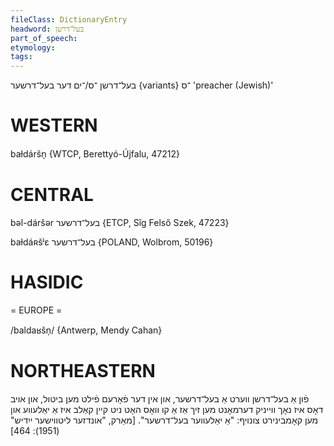 ```yaml
---
fileClass: DictionaryEntry
headword: בעל־דרשן
part_of_speech: 
etymology: 
tags: 
---
```

בעל־דרשן 
־ס/־ים
דער
בעל־דרשער {variants}
־ס
'preacher (Jewish)'


WESTERN
========

baɫdáršn̩ {WTCP, Berettyó-Újfalu, 47212}

CENTRAL
========

bəl-dáršər בעל־דרשער {ETCP, Sîg Felső Szek, 47223}

baɫdáʀšʲɛ בעל־דרשער {POLAND, Wolbrom, 50196}

HASIDIC
=======
= EUROPE = 

/baldaʁšn̩/ {Antwerp, Mendy Cahan}

NORTHEASTERN
==============

פֿון אַ בעל־דרשן ווערט אַ בעל־דרשער, און אין דער פֿאָרעם פֿילט מען ביטול, און אויב דאָס איז נאָך ווייניק דערמאָנט מען זיך אַז אַ קו וואָס האָט ניט קיין קאַלב איז אַ יאַלעווע און מען קאָמבינירט צונויף: "אַ יאַלעווער בעל־דרשער".
[מאַרק, "אונדזער ליטווישער ייִדיש" (1951): 464]